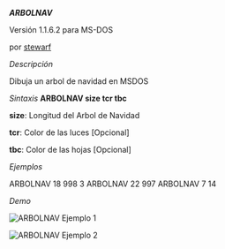 ***ARBOLNAV***

Versión 1.1.6.2 para MS-DOS

por [stewarf](https://github.com/stewarf)


*Descripción*

Dibuja un arbol de navidad en MSDOS


*Sintaxis*
**ARBOLNAV size tcr tbc**

**size**: Longitud del Arbol de Navidad

**tcr**: Color de las luces [Opcional]

**tbc**: Color de las hojas [Opcional]


*Ejemplos*

ARBOLNAV 18 998 3
ARBOLNAV 22 997
ARBOLNAV 7 14


*Demo*

![ARBOLNAV Ejemplo 1](https://dl.dropboxusercontent.com/u/12074021/arbolnav/example1.png)

![ARBOLNAV Ejemplo 2](https://dl.dropboxusercontent.com/u/12074021/arbolnav/example2.png)
